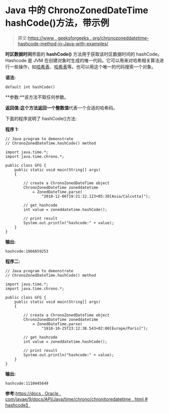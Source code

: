 # Java 中的 ChronoZonedDateTime hashCode()方法，带示例

> 原文:[https://www . geeksforgeeks . org/chronozoneddatetime-hashcode-method-in-Java-with-examples/](https://www.geeksforgeeks.org/chronozoneddatetime-hashcode-method-in-java-with-examples/)

**时区数据时间**界面的 **hashCode()** 方法用于获取该时区数据时间的 hashCode。Hashcode 是 JVM 在创建对象时生成的唯一代码。它可以用来对哈希相关算法进行一些操作，如[哈希表](https://www.geeksforgeeks.org/hashtable-in-java/)、[哈希表](https://www.geeksforgeeks.org/java-util-hashmap-in-java/)等。也可以用这个唯一的代码搜索一个对象。

**语法:**

```
default int hashCode()

```

**参数:**该方法不取任何参数。

**返回值:**这个方法返回一个**整数值**代表一个合适的哈希码。

下面的程序说明了 hashCode()方法:

**程序 1:**

```
// Java program to demonstrate
// ChronoZonedDateTime.hashCode() method

import java.time.*;
import java.time.chrono.*;

public class GFG {
    public static void main(String[] args)
    {

        // create a ChronoZonedDateTime object
        ChronoZonedDateTime zoneddatetime
            = ZonedDateTime.parse(
                "2018-12-06T19:21:12.123+05:30[Asia/Calcutta]");

        // get hashcode
        int value = zoneddatetime.hashCode();

        // print result
        System.out.println("hashcode:" + value);
    }
}
```

**输出:**

```
hashcode:1966859253

```

**程序二:**

```
// Java program to demonstrate
// ChronoZonedDateTime.hashCode() method

import java.time.*;
import java.time.chrono.*;

public class GFG {
    public static void main(String[] args)
    {

        // create a ChronoZonedDateTime object
        ChronoZonedDateTime zoneddatetime
            = ZonedDateTime.parse(
                "1918-10-25T23:12:38.543+02:00[Europe/Paris]");

        // get hashcode
        int value = zoneddatetime.hashCode();

        // print result
        System.out.println("hashcode:" + value);
    }
}
```

**输出:**

```
hashcode:1110445649

```

**参考:**[https://docs . Oracle . com/javae/9/docs/API/Java/time/chrono/chronitoredatetime . html # hashcode】](https://docs.oracle.com/javase/9/docs/api/java/time/chrono/ChronoZonedDateTime.html#hashCode--)